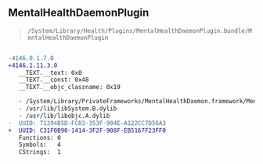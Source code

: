 ## MentalHealthDaemonPlugin

> `/System/Library/Health/Plugins/MentalHealthDaemonPlugin.bundle/MentalHealthDaemonPlugin`

```diff

-4146.0.1.7.0
+4146.1.11.3.0
   __TEXT.__text: 0x0
   __TEXT.__const: 0x48
   __TEXT.__objc_classname: 0x19

   - /System/Library/PrivateFrameworks/MentalHealthDaemon.framework/MentalHealthDaemon
   - /usr/lib/libSystem.B.dylib
   - /usr/lib/libobjc.A.dylib
-  UUID: 71394B5D-FCB3-353F-904E-A122CC7D56A3
+  UUID: C31F0B90-1414-3F2F-908F-EB5167F23FF0
   Functions: 0
   Symbols:   4
   CStrings:  1

```
